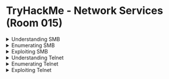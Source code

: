 #  TryHackMe - Network Services (Room 015)

<details><summary>Understanding SMB</summary>
<p>

![](/Network%20Services/images/smb.png)

SMB (Server Message Block Protocol) is a client-server communication protocol used for sharing access to files, printers, serial ports and other resources on a network

Servers make file systems and other resources (printers, named pipes, APIs) available to clients on the network. Client computers may have their own hard disks, but they also want access to the shared file systems and printers on the servers

The SMB protocol is known as a __response-request protocol__ - meaning that it transmits multiple mesasges between the client and server to establish a connection. Clients connect to servers using TCP/IP (actually NetBIOS over TCP/IP as specified in RFC1001 and RFC1002), NetBEUI or IPX/SPX

Once a connection is established, clients can then send commands (SMBs) to the server that allow them to access shares, open files, read and write files, etc...

Microsoft Windows operating systems since Windows 95 have included client and server SMB protocol support. Samba, an open source server that supports the SMB protocol, was released for Unix systems

</p>
</details>

<details><summary>Enumerating SMB</summary>
<p>
	
![](/Network%20Services/images/smb2.png)

Enumeration is the process of gathering informaton on a target in order to find potential attack vectors and aid in exploitation

This process is essential for an attack to be successful, as wasting time with exploits that either do not work or can crash the system can be a waste of energy. Enumeration can be used to gather usernames, passwords, network information, hostnames, application data, services, or any other information

Typically, there are SMB share drives on a server that can be connected to and used to view or transfer files. SMB can often be a great starting point for an attacker looking to discover sensitive information

First step of enumeration is conducting a port scan to find out as much information as you can about the services, appications, structure and OS of the target machine. The `-A` flag for nmap enables __OS detection, Version detection, Script scanning and Traceroute__ all in one and the `-p-` flagf enables scanning across all ports (65,535)

Enum4Linux is a tool used to enumerate SMB shares on both Windows and Linux systems. It is basically a wrapper around the tols in the Samba package and makes it easy to quickly extract information from the target pertaining to SMB. Installed by default on Kali and Parrot but can install from the [official Github]https://github.com/portcullislabs/enum4linux)

The syntax for Enum4Linux is simple - `enum4linux [options] ip`

TAG | FUNCTION
------------ | -------------
-U | get userlist
-M | get machine list
-N | get namelist dump
-S | get sharelist
-P | get password policy information
-G | get group and member list
-A | all of the above (full basic enumeration)


</p>
</details>

<details><summary>Exploiting SMB</summary>
<p>
	
![](/Network%20Services/images/exploit.png)

While there are vulnerabilities such as [CVE-2017-7494](https://www.cvedetails.com/cve/CVE-2017-7494/) that can allow remote code execution by exploiting SMB, you are more likely to encounter a situation where the best way into a system is due to misconfigurations in the system

In this case, we are going to be exploiting anonymous SMB share access - a common misconfiguration that can allow us to gain information that will lead to a shell

From our enumeration, we know:

	* The SMB share location
	* The name of an interesting SMB share

SMBClient is part of the default Samba suite. While it is available by default on Kali and Parrot, you can find the documentation [here](https://www.samba.org/samba/docs/current/man-html/smbclient.1.html) if you need to install it

We can remotely access the SMB share using the syntax:

	`smbclient //[IP]/[SHARE]`

Followed by the tags:

	`-U [name]` to specify the user
	`-p [port]` to specify the port

</p>
</details>


<details><summary>Understanding Telnet</summary>
<p>
	
![](/Network%20Services/images/telnet.png)

Telnet is an application protocol which allows you to connect to and execute commands on a remote machine that is hosting a telnet server

The telnet client will establish a connection with the server. The client will then become a virtual terminal - allowing you to interact with the remote host

Telnet sends ALL messages in cleartext and has no specific security mechanisms. Thus, in many applications and services, Telnet has been replaced by SSH in most implementations

Telnet works when the user conects to the server using the Telnet protocol - entering __telnet__ into a command prompt. The user then executes commands on the server by using specific Telnet commands in the Telnet prompt. You can connect to a Telnet server with the following syntax:

	`telnet [ip] [port]`

</p>
</details>

<details><summary>Enumerating Telnet</summary>
<p>
	
![](/Network%20Services/images/enum.png)

We've already seen how key enumeration can be in exploiting a misconfigured network service. However, vulnerabilities that could be potentially trivial to exploit do not always jump out as us. For that reason we need to be thorough in our method

Always start out the same way by doing a port scan to find out as much informaton as we can about the services, applications, structure and OS of the target machine

Hop over to [answers](https://github.com/ComplexSec/tryhackme/blob/master/Network%20Services/answers.md) to continue

</p>
</details>

<details><summary>Exploiting Telnet</summary>
<p>
	
![](/Network%20Services/images/vuln.jpg)

Telnet, being a protocol, is insecure for being in cleartext. It lacks encryption so sends all communication over plaintext and for the most part has poor access control. There are CVE's for Telnet client and server systems so when exploiting you can check for those on

	[CVE Details Website](https://www.cvedetails.com/)
	[CVE Mitre](https://cve.mitre.org/)


</p>
</details>
